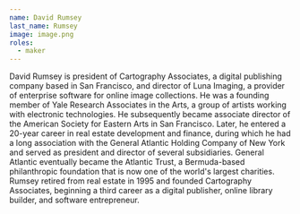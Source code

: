 ```yaml
---
name: David Rumsey
last_name: Rumsey
image: image.png
roles:
  - maker
---
```

David Rumsey is president of Cartography Associates, a digital publishing company based in San Francisco, and director of Luna Imaging, a provider of enterprise software for online image collections. He was a founding member of Yale Research Associates in the Arts, a group of artists working with electronic technologies. He subsequently became associate director of the American Society for Eastern Arts in San Francisco. Later, he entered a 20-year career in real estate development and finance, during which he had a long association with the General Atlantic Holding Company of New York and served as president and director of several subsidiaries. General Atlantic eventually became the Atlantic Trust, a Bermuda-based philanthropic foundation that is now one of the world's largest charities. Rumsey retired from real estate in 1995 and founded Cartography Associates, beginning a third career as a digital publisher, online library builder, and software entrepreneur.
